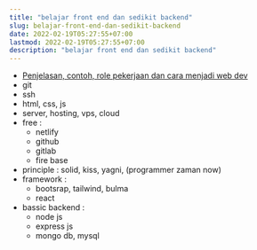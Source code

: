 ```yaml
---
title: "belajar front end dan sedikit backend"
slug: belajar-front-end-dan-sedikit-backend
date: 2022-02-19T05:27:55+07:00
lastmod: 2022-02-19T05:27:55+07:00
description: "belajar front end dan sedikit backend"
---
```

- [Penjelasan, contoh, role pekerjaan dan cara menjadi web dev](/apa-itu-web-dev-dan-apa-saja-role-pekerjaan-web-dev)
- git
- ssh
- html, css, js
- server, hosting, vps, cloud
- free :
  - netlify
  - github
  - gitlab
  - fire base
- principle : solid, kiss, yagni, (programmer zaman now)
- framework :
  - bootsrap, tailwind, bulma
  - react
- bassic backend :
  - node js
  - express js
  - mongo db, mysql
